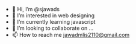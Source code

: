 - 👋 Hi, I’m @sjawads
- 👀 I’m interested in web designing
- 🌱 I’m currently learning javascript
- 💞️ I’m looking to collaborate on ...
- 📫 How to reach me jawadmlis2110@gmail.com

<!---
sjawads/sjawads is a ✨ special ✨ repository because its `README.md` (this file) appears on your GitHub profile.
You can click the Preview link to take a look at your changes.
--->
